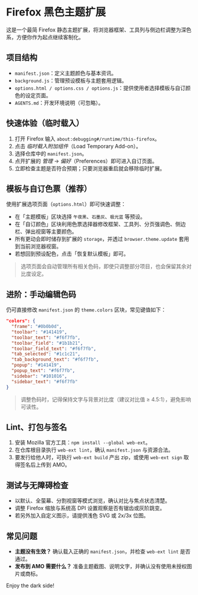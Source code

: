 # Firefox 黑色主题扩展

这是一个最简 Firefox 静态主题扩展，将浏览器框架、工具列与侧边栏调整为深色系，方便你作为起点继续客制化。

## 项目结构

- `manifest.json`：定义主题颜色与基本资讯。
- `background.js`：管理预设模板与主题套用逻辑。
- `options.html / options.css / options.js`：提供使用者选择模板与自订颜色的设定页面。
- `AGENTS.md`：开发环境说明（可忽略）。

## 快速体验（临时载入）

1. 打开 Firefox 输入 `about:debugging#/runtime/this-firefox`。
2. 点击 *临时载入附加组件*（Load Temporary Add-on）。
3. 选择仓库中的 `manifest.json`。
4. 点开扩展的 *管理* → *偏好*（Preferences）即可进入自订页面。
5. 立即检查主题是否符合预期；只要浏览器重启就会移除临时扩展。

## 模板与自订色票（推荐）

使用扩展选项页面（`options.html`）即可快速调整：

- 在「主题模板」区块选择 `午夜黑`、`石墨灰`、`极光蓝` 等预设。
- 在「自订颜色」区块利用色票选择器修改框架、工具列、分页强调色、侧边栏、弹出视窗等主要颜色。
- 所有更动会即时储存到扩展的 `storage`，并透过 `browser.theme.update` 套用到当前浏览器视窗。
- 若想回到预设配色，点击「恢复默认模板」即可。

> 选项页面会自动管理所有相关色码，即使只调整部分项目，也会保留其余对比度设定。

## 进阶：手动编辑色码

仍可直接修改 `manifest.json` 的 `theme.colors` 区块，常见键值如下：

```json
"colors": {
  "frame": "#0b0b0d",
  "toolbar": "#141419",
  "toolbar_text": "#f6f7fb",
  "toolbar_field": "#1b1b21",
  "toolbar_field_text": "#f6f7fb",
  "tab_selected": "#1c1c21",
  "tab_background_text": "#f6f7fb",
  "popup": "#141419",
  "popup_text": "#f6f7fb",
  "sidebar": "#101016",
  "sidebar_text": "#f6f7fb"
}
```

> 调整色码时，记得保持文字与背景对比度（建议对比值 ≥ 4.5:1），避免影响可读性。

## Lint、打包与签名

1. 安装 Mozilla 官方工具：`npm install --global web-ext`。
2. 在仓库根目录执行 `web-ext lint`，确认 `manifest.json` 与资源合法。
3. 要发行给他人时，可执行 `web-ext build` 产出 zip，或使用 `web-ext sign` 取得签名后上传到 AMO。

## 测试与无障碍检查

- 以默认、全萤幕、分割视窗等模式浏览，确认对比与焦点状态清楚。
- 调整 Firefox 缩放与系统高 DPI 设置观察是否有锯齿或灰阶跳变。
- 若另外加入自定义图示，请提供浅色 SVG 或 2x/3x 位图。

## 常见问题

- **主题没有生效？** 确认载入正确的 `manifest.json`，并检查 `web-ext lint` 是否通过。
- **发布到 AMO 需要什么？** 准备主题截图、说明文字，并确认没有使用未授权图片或商标。

Enjoy the dark side!
